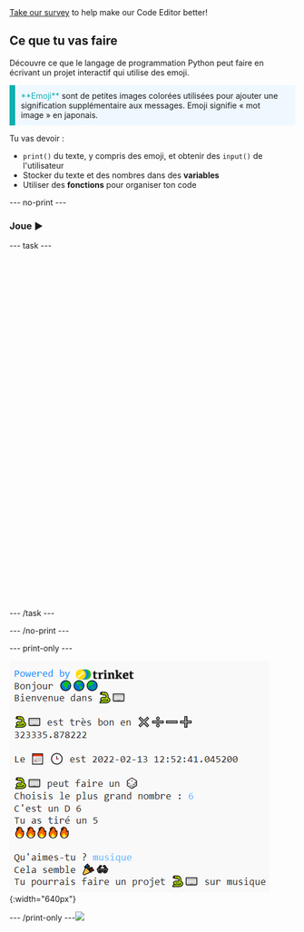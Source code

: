 <div class="c-survey-banner" style="width:100%">
  <a class="c-survey-banner__link" href="https://form.raspberrypi.org/f/code-editor-feedback" target="_blank">Take our survey</a> to help make our Code Editor better!
</div>

## Ce que tu vas faire

Découvre ce que le langage de programmation Python peut faire en écrivant un projet interactif qui utilise des emoji.

<p style="border-left: solid; border-width:10px; border-color: #0faeb0; background-color: aliceblue; padding: 10px;">
<span style="color: #0faeb0">**Emoji**</span> sont de petites images colorées utilisées pour ajouter une signification supplémentaire aux messages. Emoji signifie « mot image » en japonais.
</p>

Tu vas devoir :

+ `print()` du texte, y compris des emoji, et obtenir des `input()` de l'utilisateur
+ Stocker du texte et des nombres dans des **variables**
+ Utiliser des **fonctions** pour organiser ton code

--- no-print ---

### Joue ▶️

--- task ---

<div style="display: flex; flex-wrap: wrap">
<div style="flex-basis: 175px; flex-grow: 1">

<iframe src="" width="600" height="600" frameborder="0" marginwidth="0" marginheight="0" allowfullscreen>
</iframe>
</div>
</div>

--- /task ---

--- /no-print ---

--- print-only ---

![Completed project showing example code on the code editor](images/showcase_static.png){:width="640px"}

--- /print-only ---![](http://code.org/api/hour/begin_codeclub_hworld.png)